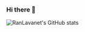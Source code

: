 ### Hi there 👋

<!-- <p>&nbsp;<img align="center" src="https://github-readme-stats.vercel.app/api?username=ranlavanet&show_icons=true&locale=en" alt="ranlavanet" /></p> -->

![RanLavanet's GitHub stats](https://github-readme-stats.vercel.app/api?username=ranlavanet&show_icons=true)

<!--
**ranlavanet/ranlavanet** is a ✨ _special_ ✨ repository because its `README.md` (this file) appears on your GitHub profile.

Here are some ideas to get you started:

- 🔭 I’m currently working on ...
- 🌱 I’m currently learning ...
- 👯 I’m looking to collaborate on ...
- 🤔 I’m looking for help with ...
- 💬 Ask me about ...
- 📫 How to reach me: ...
- 😄 Pronouns: ...
- ⚡ Fun fact: ...
-->
